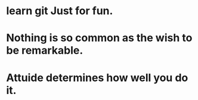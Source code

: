 # learn git Just for fun.
# Nothing is so common as the wish to be remarkable.
# Attuide determines how well you do it.
